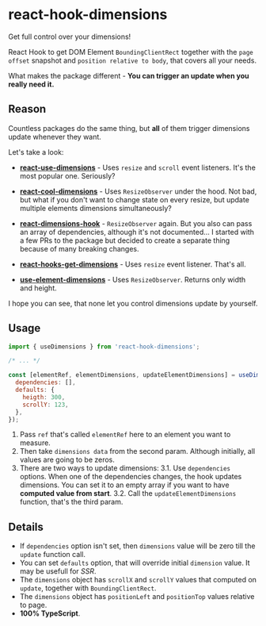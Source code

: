 # react-hook-dimensions

Get full control over your dimensions!

React Hook to get DOM Element `BoundingClientRect` together with the `page offset` snapshot and `position relative to body`, that covers all your needs.

What makes the package different - **You can trigger an update when you really need it.**

## Reason

Countless packages do the same thing, but **all** of them trigger dimensions update whenever they want.

Let's take a look:

- **[react-use-dimensions](https://github.com/Swizec/useDimensions)** - Uses `resize` and `scroll` event listeners. It's the most popular one. Seriously?

- **[react-cool-dimensions](https://github.com/wellyshen/react-cool-dimensions)** - Uses `ResizeObserver` under the hood. Not bad, but what if you don't want to change state on every resize, but update multiple elements dimensions simultaneously?

- **[react-dimensions-hook](https://github.com/cubonacci/react-dimensions-hook)** - `ResizeObserver` again. But you also can pass an array of dependencies, although it's not documented... I started with a few PRs to the package but decided to create a separate thing because of many breaking changes.

- **[react-hooks-get-dimensions](https://github.com/ilhantekir/React-hooks-get-dimensions)** - Uses `resize` event listener. That's all.

- **[use-element-dimensions](https://github.com/danielkov/use-element-dimensions)** - Uses `ResizeObserver`. Returns only width and height.

I hope you can see, that none let you control dimensions update by yourself.

## Usage

```javascript
import { useDimensions } from 'react-hook-dimensions';

/* ... */

const [elementRef, elementDimensions, updateElementDimensions] = useDimensions({
  dependencies: [],
  defaults: {
    heigth: 300,
    scrollY: 123,
  },
});
```

1. Pass `ref` that's called `elementRef` here to an element you want to measure.
2. Then take `dimensions data` from the second param. Although initially, all values are going to be zeros.
3. There are two ways to update dimensions:
   3.1. Use `dependencies` options. When one of the dependencies changes, the hook updates dimensions. You can set it to an empty array if you want to have **computed value from start**.
   3.2. Call the `updateElementDimensions` function, that's the third param.

## Details

- If `dependencies` option isn't set, then `dimensions` value will be zero till the `update` function call.
- You can set `defaults` option, that will override initial `dimension` value. It may be usefull for _SSR_.
- The `dimensions` object has `scrollX` and `scrollY` values that computed on `update`, together with `BoundingClientRect`.
- The `dimensions` object has `positionLeft` and `positionTop` values relative to page.
- **100% TypeScript**.
